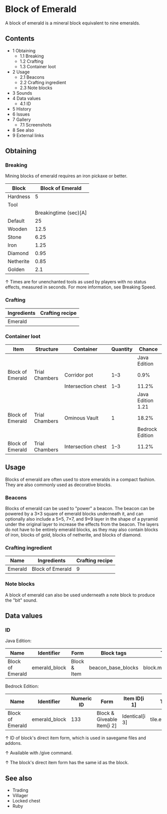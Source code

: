 # Block of Emerald
A block of emerald is a mineral block equivalent to nine emeralds.

## Contents
- 1 Obtaining
	- 1.1 Breaking
	- 1.2 Crafting
	- 1.3 Container loot
- 2 Usage
	- 2.1 Beacons
	- 2.2 Crafting ingredient
	- 2.3 Note blocks
- 3 Sounds
- 4 Data values
	- 4.1 ID
- 5 History
- 6 Issues
- 7 Gallery
	- 7.1 Screenshots
- 8 See also
- 9 External links

## Obtaining
### Breaking
Mining blocks of emerald requires an iron pickaxe or better.

| Block     | Block of Emerald      |
|-----------|-----------------------|
| Hardness  | 5                     |
| Tool      |                       |
|           | Breakingtime (sec)[A] |
| Default   | 25                    |
| Wooden    | 12.5                  |
| Stone     | 6.25                  |
| Iron      | 1.25                  |
| Diamond   | 0.95                  |
| Netherite | 0.85                  |
| Golden    | 2.1                   |


↑ Times are for unenchanted tools as used by players with no status effects, measured in seconds. For more information, see Breaking Speed.


### Crafting
| Ingredients | Crafting recipe |
|-------------|-----------------|
| Emerald     |                 |

### Container loot
| Item             | Structure      | Container          | Quantity | Chance            |
|------------------|----------------|--------------------|----------|-------------------|
|                  |                |                    |          | Java Edition      |
| Block of Emerald | Trial Chambers | Corridor pot       | 1–3      | 0.9%              |
|                  |                | Intersection chest | 1–3      | 11.2%             |
|                  |                |                    |          | Java Edition 1.21 |
| Block of Emerald | Trial Chambers | Ominous Vault      | 1        | 18.2%             |
|                  |                |                    |          | Bedrock Edition   |
| Block of Emerald | Trial Chambers | Intersection chest | 1–3      | 11.2%             |

## Usage
Blocks of emerald are often used to store emeralds in a compact fashion. They are also commonly used as decorative blocks.

### Beacons
Blocks of emerald can be used to "power" a beacon. The beacon can be powered by a 3×3 square of emerald blocks underneath it, and can optionally also include a 5×5, 7×7, and 9×9 layer in the shape of a pyramid under the original layer to increase the effects from the beacon. The layers do not have to be entirely emerald blocks, as they may also contain blocks of iron, blocks of gold, blocks of netherite, and blocks of diamond.

### Crafting ingredient
| Name    | Ingredients      | Crafting recipe |
|---------|------------------|-----------------|
| Emerald | Block of Emerald | 9               |

### Note blocks
A block of emerald can also be used underneath a note block to produce the "bit" sound.

## Data values
### ID
Java Edition:

| Name             | Identifier    | Form         | Block tags         | Translation key               |
|------------------|---------------|--------------|--------------------|-------------------------------|
| Block of Emerald | emerald_block | Block & Item | beacon_base_blocks | block.minecraft.emerald_block |

Bedrock Edition:

| Name             | Identifier    | Numeric ID | Form                       | Item ID[i 1]   | Translation key         |
|------------------|---------------|------------|----------------------------|----------------|-------------------------|
| Block of Emerald | emerald_block | 133        | Block & Giveable Item[i 2] | Identical[i 3] | tile.emerald_block.name |


↑ ID of block's direct item form, which is used in savegame files and addons.

↑ Available with /give command.

↑ The block's direct item form has the same id as the block.


## See also
- Trading
- Villager
- Locked chest
- Ruby

